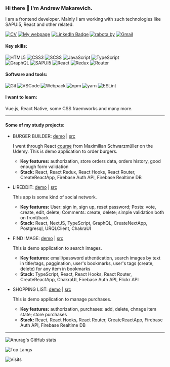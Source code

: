 ### Hi there 👋 I'm Andrew Makarevich.

I am a frontend developer. Mainly I am working with such technologies like SAPUI5, React and other related.

[![CV](https://img.shields.io/badge/CV-PDF-blue)](https://drive.google.com/file/d/1AbxI7paLH2FqJU4NN-iI6s2zdRZ71u9I/)
[![My webpage](https://img.shields.io/badge/My-webpage-blue)](https://andrew-mak.github.io/andrew.makarevich/)
[![LinkedIn Badge](https://img.shields.io/badge/LinkedIn-informational?style=flat&logo=linkedin&logoColor=white&color=0D76A8)](https://www.linkedin.com/in/andrei-makarevich-a70817162/)
[![rabota.by](https://img.shields.io/badge/rabota.by-%20-red)](https://rabota.by/resume/ed87c0a9ff01f75a250039ed1f54464d5a4139)
[![Gmail](https://img.shields.io/badge/-gmail-c14438?style=flat&logo=Gmail&logoColor=white)](mailto:andrews.makarevich@gmail.com)

#### Key skills:
![HTML5](https://img.shields.io/badge/-HTML5-000?style=flat-square&logo=HTML5)
![CSS3](https://img.shields.io/badge/-CSS3-000?style=flat-square&logo=CSS3)
![SCSS](https://img.shields.io/badge/-SCSS-000?style=flat-square&logo=SASS)
![JavaScript](https://img.shields.io/badge/-JavaScript-000?style=flat-square&logo=JavaScript)
![TypeScript](https://img.shields.io/badge/-TypeScript-000?style=flat-square&logo=TypeScript)  
![GraphQL](https://img.shields.io/badge/-GraphQL-000?style=flat-square&logo=graphql)
![SAPUI5](https://img.shields.io/badge/-SAPUI5-000?style=flat-square&logo=sapui5)
![React](https://img.shields.io/badge/-React-000?style=flat-square&logo=react)
![Redux](https://img.shields.io/badge/-Redux-000?style=flat-square&logo=Redux)
![Router](https://img.shields.io/badge/-Router-000?style=flat-square&logo=reactrouter)

#### Software and tools:
![Git](https://img.shields.io/badge/-Git-000?style=flat-square&logo=Git)
![VSCode](https://img.shields.io/badge/-VSCode-000?style=flat-square&logo=visualstudiocode)
![Webpack](https://img.shields.io/badge/-Webpack-000?style=flat-square&logo=Webpack)
![npm](https://img.shields.io/badge/-npm-000?style=flat-square&logo=npm)
![yarn](https://img.shields.io/badge/-yarn-000?style=flat-square&logo=yarn) 
![ESLint](https://img.shields.io/badge/-ESLint-000?style=flat-square&logo=ESLint)

#### I want to learn:
Vue.js, React Native, some CSS fraemworks and many more.

___

#### Some of my study projects:

* BURGER BUILDER: [demo](https://burger-builder-am.vercel.app/) | [src](https://github.com/andrew-mak/burger-builder-app/tree/dev-hooks)

    I went through React [course](https://www.udemy.com/course/react-the-complete-guide-incl-redux/) from Maximilian Schwarzmüller on the Udemy. This is demo application to order burgers.
    - **Key features:** authorization, store orders data, orders history, good enough form validation
    - **Stack:** React, React Redux, React Hooks, React Router, CreateReactApp, Firebase Auth API, Firebase Realtime DB
    
* LIREDDIT: [demo](https://lireddit-am.vercel.app/) | [src](https://github.com/andrew-mak/lireddit-full)

    This app is some kind of social network. 
    - **Key features:** User: sign in, sign up, reset password; Posts: vote, create, edit, delete; Comments: create, delete; simple validation both on front/back
    - **Stack:** React, NextJS, TypeScript, GraphQL, CreateNextApp, Postgresql, URQLClient, ChakraUI
    
* FIND IMAGE: [demo](https://find-image-am.vercel.app/) | [src](https://github.com/andrew-mak/find-image#readme)

   This is demo application to search images. 
    - **Key features:** email/password athentication, search images by text in title/tags, paggination, user's bookmarks, user's tags (create, delete) for any item in bookmarks 
    - **Stack:** TypeScript, React, React Hooks, React Router, CreateReactApp, ChakraUI, Firebase Auth API, Flickr API

* SHOPPING LIST: [demo](https://shopping-list-am.vercel.app/) | [src](https://github.com/andrew-mak/shopping-list)

    This is demo application to manage purchases. 
    - **Key features:** authorization, purchases: add, delete, chnage item state; store purchases
    - **Stack:** React, React Hooks, React Router, CreateReactApp, Firebase Auth API, Firebase Realtime DB

___

![Anurag's GitHub stats](https://github-readme-stats.vercel.app/api?username=andrew-mak&show_icons=true&theme=dark)


![Top Langs](https://github-readme-stats.vercel.app/api/top-langs/?username=andrew-mak&layout=compact&theme=dark&show_icons=true)


![Visits](http://estruyf-github.azurewebsites.net/api/VisitorHit?user=andrew-makC&repo=Envoy-VC-visitors-badge&countColorcountColor&countColor=%237B1E7A)

<!--
**andrew-mak/andrew-mak** is a ✨ _special_ ✨ repository because its `README.md` (this file) appears on your GitHub profile.

Here are some ideas to get you started:

- 🔭 I’m currently working on ...
- 🌱 I’m currently learning ...
- 👯 I’m looking to collaborate on ...
- 🤔 I’m looking for help with ...
- 💬 Ask me about ...
- 📫 How to reach me: ...
- 😄 Pronouns: ...
- ⚡ Fun fact: ...
-->
